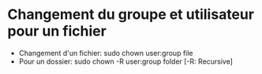 # Changement du groupe et utilisateur pour un fichier
- Changement d'un fichier: sudo chown user:group file
- Pour un dossier: sudo chown -R user:group folder [-R: Recursive]

